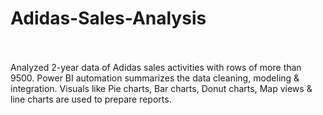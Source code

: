 # Adidas-Sales-Analysis
<br>
<br>
Analyzed 2-year data of Adidas sales activities with rows of more than 9500. Power BI automation summarizes the data cleaning, modeling & integration. Visuals like Pie charts, Bar charts, Donut charts, Map views & line charts are  used to prepare reports. 
